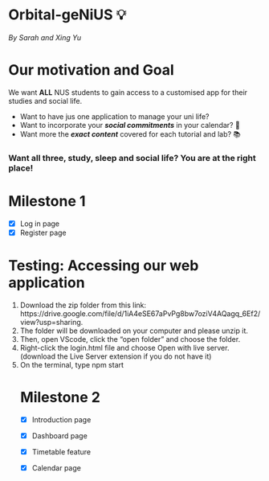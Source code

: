 # Orbital-geNiUS 💡
_By Sarah and Xing Yu_

# Our motivation and Goal
We want <strong>ALL</strong> NUS students to gain access to a customised app for their studies and social life. <br>

* Want to have jus one application to manage your uni life? <br> 
* Want to incorporate your ***social commitments*** in your calendar? 💃 <br> 
* Want more the ***exact content*** covered for each tutorial and lab? 📚 <br> 

### Want all three, study, sleep and social life? You are at the right place!

# Milestone 1
- [x] Log in page
- [x] Register page

# Testing: Accessing our web application
<ol>
  <li>Download the zip folder from this link: https://drive.google.com/file/d/1iA4eSE67aPvPg8bw7oziV4AQagq_6Ef2/view?usp=sharing. </li>
  <li>The folder will be downloaded on your computer and please unzip it. </li>
  <li>Then, open VScode, click the “open folder” and choose the folder.</li>
  <li>Right-click the login.html file and choose Open with live server. (download the Live Server extension if you do not have it)</li>
  <li>On the terminal, type npm start</li>

  # Milestone 2
- [x] Introduction page
- [x] Dashboard page
- [x] Timetable feature
- [x] Calendar page
  
